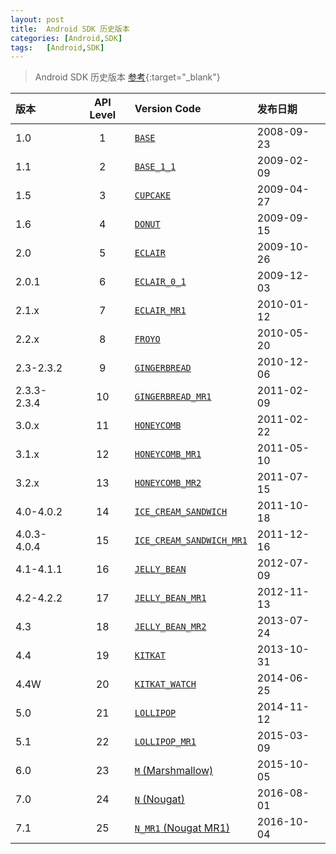 ```yaml
---
layout: post
title:  Android SDK 历史版本
categories: [Android,SDK]
tags:	[Android,SDK]
---
```

> Android SDK 历史版本 [参考](https://en.wikipedia.org/wiki/Android_version_history){:target="_blank"}

 版本 | API Level | Version Code | 发布日期 
 :------ | :-------: | :----------- | :-----------
  1.0 | 1 | [`BASE`](http://developer.android.com/reference/android/os/Build.VERSION_CODES.html#BASE) | 2008-09-23
  1.1 | 2 | [`BASE_1_1`](http://developer.android.com/reference/android/os/Build.VERSION_CODES.html#BASE_1_1)  | 2009-02-09
  1.5 | 3 | [`CUPCAKE`](http://developer.android.com/reference/android/os/Build.VERSION_CODES.html#CUPCAKE)  | 2009-04-27
  1.6| 4 | [`DONUT`](http://developer.android.com/reference/android/os/Build.VERSION_CODES.html#DONUT)  | 2009-09-15
  2.0| 5 | [`ECLAIR`](http://developer.android.com/reference/android/os/Build.VERSION_CODES.html#ECLAIR)  | 2009-10-26
  2.0.1 | 6 | [`ECLAIR_0_1`](http://developer.android.com/reference/android/os/Build.VERSION_CODES.html#ECLAIR_0_1)  | 2009-12-03
  2.1.x | 7 | [`ECLAIR_MR1`](http://developer.android.com/reference/android/os/Build.VERSION_CODES.html#ECLAIR_MR1)  | 2010-01-12
  2.2.x | 8 | [`FROYO`](http://developer.android.com/reference/android/os/Build.VERSION_CODES.html#FROYO)  | 2010-05-20
  2.3-2.3.2| 9 | [`GINGERBREAD`](http://developer.android.com/reference/android/os/Build.VERSION_CODES.html#GINGERBREAD)  | 2010-12-06
  2.3.3-2.3.4 | 10 | [`GINGERBREAD_MR1`](http://developer.android.com/reference/android/os/Build.VERSION_CODES.html#GINGERBREAD_MR1)  | 2011-02-09
  3.0.x| 11 | [`HONEYCOMB`](http://developer.android.com/reference/android/os/Build.VERSION_CODES.html#HONEYCOMB)  | 2011-02-22
  3.1.x | 12 | [`HONEYCOMB_MR1`](http://developer.android.com/reference/android/os/Build.VERSION_CODES.html#HONEYCOMB_MR1)  | 2011-05-10
  3.2.x| 13 | [`HONEYCOMB_MR2`](http://developer.android.com/reference/android/os/Build.VERSION_CODES.html#HONEYCOMB_MR2)  | 2011-07-15
  4.0-4.0.2 | 14 | [`ICE_CREAM_SANDWICH`](http://developer.android.com/reference/android/os/Build.VERSION_CODES.html#ICE_CREAM_SANDWICH)  | 2011-10-18
  4.0.3-4.0.4| 15 | [`ICE_CREAM_SANDWICH_MR1`](http://developer.android.com/reference/android/os/Build.VERSION_CODES.html#ICE_CREAM_SANDWICH_MR1)  | 2011-12-16
  4.1-4.1.1 | 16 | [`JELLY_BEAN`](http://developer.android.com/reference/android/os/Build.VERSION_CODES.html#JELLY_BEAN)  | 2012-07-09
  4.2-4.2.2 | 17 | [`JELLY_BEAN_MR1`](http://developer.android.com/reference/android/os/Build.VERSION_CODES.html#JELLY_BEAN_MR1)  | 2012-11-13
  4.3| 18 | [`JELLY_BEAN_MR2`](http://developer.android.com/reference/android/os/Build.VERSION_CODES.html#JELLY_BEAN_MR2)  | 2013-07-24
  4.4| 19 | [`KITKAT`](http://developer.android.com/reference/android/os/Build.VERSION_CODES.html#KITKAT)  | 2013-10-31
  4.4W | 20 | [`KITKAT_WATCH`](http://developer.android.com/reference/android/os/Build.VERSION_CODES.html#KITKAT_WATCH)  | 2014-06-25
  5.0 | 21 | [`LOLLIPOP`](http://developer.android.com/reference/android/os/Build.VERSION_CODES.html#LOLLIPOP)  | 2014-11-12
  5.1 | 22 | [`LOLLIPOP_MR1`](http://developer.android.com/reference/android/os/Build.VERSION_CODES.html#LOLLIPOP_MR1)  | 2015-03-09
  6.0 | 23 | [`M` (Marshmallow)](http://developer.android.com/reference/android/os/Build.VERSION_CODES.html#M)  | 2015-10-05
  7.0 | 24 | [`N` (Nougat)](http://developer.android.com/reference/android/os/Build.VERSION_CODES.html#N)  | 2016-08-01
  7.1 | 25 | [`N_MR1` (Nougat MR1)](http://developer.android.com/reference/android/os/Build.VERSION_CODES.html#N_MR1)  | 2016-10-04